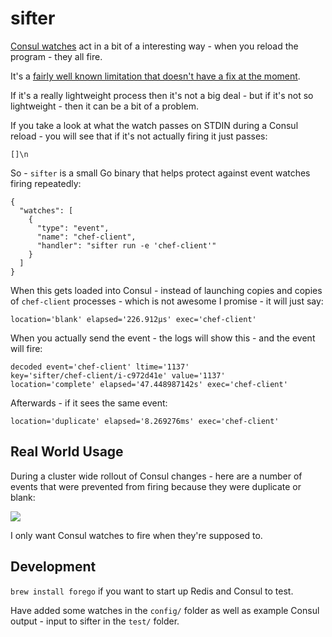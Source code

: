 sifter
============

[Consul watches](https://www.consul.io/docs/agent/watches.html) act in a bit of a interesting way - when you reload the program - they all fire.

It's a [fairly well known limitation that doesn't have a fix at the moment](https://github.com/hashicorp/consul/issues/571).

If it's a really lightweight process then it's not a big deal - but if it's not so lightweight - then it can be a bit of a problem.

If you take a look at what the watch passes on STDIN during a Consul reload - you will see that if it's not actually firing it just passes:

`[]\n`

So - `sifter` is a small Go binary that helps protect against event watches firing repeatedly:

```
{
  "watches": [
    {
      "type": "event",
      "name": "chef-client",
      "handler": "sifter run -e 'chef-client'"
    }
  ]
}
```

When this gets loaded into Consul - instead of launching copies and copies of `chef-client` processes - which is not awesome I promise - it will just say:

`location='blank' elapsed='226.912µs' exec='chef-client'`

When you actually send the event - the logs will show this - and the event will fire:

```
decoded event='chef-client' ltime='1137'
key='sifter/chef-client/i-c972d41e' value='1137'
location='complete' elapsed='47.448987142s' exec='chef-client'
```

Afterwards - if it sees the same event:

`location='duplicate' elapsed='8.269276ms' exec='chef-client'`

## Real World Usage

During a cluster wide rollout of Consul changes - here are a number of events that were prevented from firing because they were duplicate or blank:

![](http://shared.froese.org/2015/7w7to-10-49.jpg)

I only want Consul watches to fire when they're supposed to.

## Development

`brew install forego` if you want to start up Redis and Consul to test.

Have added some watches in the `config/` folder as well as example Consul output - input to sifter in the `test/` folder.
